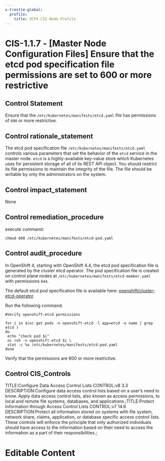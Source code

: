 ```yaml
---
x-trestle-global:
  profile:
    title: OCP4 CIS Node Profile
---
```


# CIS-1.1.7 - \[Master Node Configuration Files\] Ensure that the etcd pod specification file permissions are set to 600 or more restrictive

## Control Statement

Ensure that the `/etc/kubernetes/manifests/etcd.yaml` file has permissions of `600` or more restrictive.

## Control rationale_statement

The etcd pod specification file `/etc/kubernetes/manifests/etcd.yaml` controls various parameters that set the behavior of the `etcd` service in the master node. `etcd` is a highly-available key-value store which Kubernetes uses for persistent storage of all of its REST API object. You should restrict its file permissions to maintain the integrity of the file. The file should be writable by only the administrators on the system.

## Control impact_statement

None

## Control remediation_procedure

execute command:

```
chmod 600 /etc/kubernetes/manifests/etcd-pod.yaml
```

## Control audit_procedure

In OpenShift 4, starting with OpenShift 4.4, the etcd pod specification file is generated by the cluster etcd operator. The pod specification file is created on control plane nodes at `/etc/kubernetes/manifests/etcd-member.yaml` with permissions `644`.

The default etcd pod specification file is available here: [openshift/cluster-etcd-operator](https://github.com/openshift/cluster-etcd-operator/blob/master/bindata/etcd/pod.yaml)

Run the following command.

```
#Verify openshift-etcd permissions

for i in $(oc get pods -n openshift-etcd -l app=etcd -o name | grep etcd )
do
 echo "check pod $i"
 oc rsh -n openshift-etcd $i \
 stat -c %a /etc/kubernetes/manifests/etcd-pod.yaml
done
```

Verify that the permissions are 600 or more restrictive.

## Control CIS_Controls

TITLE:Configure Data Access Control Lists CONTROL:v8 3.3 DESCRIPTION:Configure data access control lists based on a user’s need to know. Apply data access control lists, also known as access permissions, to local and remote file systems, databases, and applications.;TITLE:Protect Information through Access Control Lists CONTROL:v7 14.6 DESCRIPTION:Protect all information stored on systems with file system, network share, claims, application, or database specific access control lists. These controls will enforce the principle that only authorized individuals should have access to the information based on their need to access the information as a part of their responsibilities.;

# Editable Content

<!-- Make additions and edits below -->
<!-- The above represents the contents of the control as received by the profile, prior to additions. -->
<!-- If the profile makes additions to the control, they will appear below. -->
<!-- The above markdown may not be edited but you may edit the content below, and/or introduce new additions to be made by the profile. -->
<!-- If there is a yaml header at the top, parameter values may be edited. Use --set-parameters to incorporate the changes during assembly. -->
<!-- The content here will then replace what is in the profile for this control, after running profile-assemble. -->
<!-- The current profile has no added parts for this control, but you may add new ones here. -->
<!-- Each addition must have a heading either of the form ## Control my_addition_name -->
<!-- or ## Part a. (where the a. refers to one of the control statement labels.) -->
<!-- "## Control" parts are new parts added after the statement part. -->
<!-- "## Part" parts are new parts added into the top-level statement part with that label. -->
<!-- Subparts may be added with nested hash levels of the form ### My Subpart Name -->
<!-- underneath the parent ## Control or ## Part being added -->
<!-- See https://ibm.github.io/compliance-trestle/tutorials/ssp_profile_catalog_authoring/ssp_profile_catalog_authoring for guidance. -->
